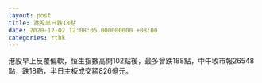 ```yaml
---
layout: post
title: 港股半日跌18點
date: 2020-12-02 12:08:05.000000000 +08:00
categories: rthk
---
```


港股早上反覆偏軟，恒生指數高開102點後，最多曾跌188點，中午收市報26548點，跌18點，半日主板成交額826億元。

